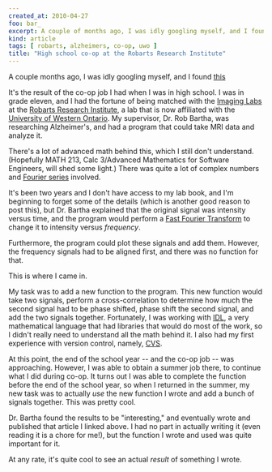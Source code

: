 ```yaml
---
created_at: 2010-04-27
foo: bar_
excerpt: A couple of months ago, I was idly googling myself, and I found a paper.
kind: article
tags: [ robarts, alzheimers, co-op, uwo ]
title: "High school co-op at the Robarts Research Institute"
---
```


A couple months ago, I was idly googling myself, and I found [this][paper]

[paper]: http://www.alzheimersanddementia.com/article/PIIS1552526009002611/fulltext

It's the result of the co-op job I had when I was in high school.  I was in grade eleven, and I had the fortune of being matched with the [Imaging Labs][imaging] at the [Robarts Research Institute][robarts], a lab that is now affiliated with the [University of Western Ontario][uwo].  My supervisor, Dr. Rob Bartha, was researching Alzheimer's, and had a program that could take MRI data and analyze it.

[imaging]: http://www.imaging.robarts.ca/
[robarts]: http://www.robarts.ca/
[uwo]: http://www.uwo.ca/

There's a lot of advanced math behind this, which I still don't understand.  (Hopefully MATH 213, Calc 3/Advanced Mathematics for Software Engineers, will shed some light.)  There was quite a lot of complex numbers and [Fourier series][fourier] involved.

[fourier]: http://mathworld.wolfram.com/FourierSeries.html

It's been two years and I don't have access to my lab book, and I'm beginning to forget some of the details (which is another good reason to post this), but Dr. Bartha explained that the original signal was intensity versus time, and the program would perform a [Fast Fourier Transform][fft] to change it to intensity versus *frequency*.

[fft]: http://mathworld.wolfram.com/FastFourierTransform.html

Furthermore, the program could plot these signals and add them.  However, the frequency signals had to be aligned first, and there was no function for that.

This is where I came in.

My task was to add a new function to the program.  This new function would take two signals, perform a cross-correlation to determine how much the second signal had to be phase shifted, phase shift the second signal, and add the two signals together.  Fortunately, I was working with [IDL][idl], a very mathematical language that had libraries that would do most of the work, so I didn't really need to understand all the math behind it.  I also had my first experience with version control, namely, [CVS][cvs].

[idl]: http://en.wikipedia.org/wiki/IDL_%28programming_language%29
[cvs]: http://en.wikipedia.org/wiki/Concurrent_Versions_System

At this point, the end of the school year -- and the co-op job -- was approaching.  However, I was able to obtain a summer job there, to continue what I did during co-op.  It turns out I was able to complete the function before the end of the school year, so when I returned in the summer, my new task was to actually *use* the new function I wrote and add a bunch of signals together.  This was pretty cool.

Dr. Bartha found the results to be "interesting," and eventually wrote and published that article I linked above.  I had no part in actually writing it (even reading it is a chore for me!), but the function I wrote and used was quite important for it.

At any rate, it's quite cool to see an actual *result* of something I wrote.
